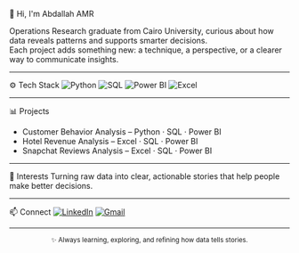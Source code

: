 👋 Hi, I'm Abdallah AMR

Operations Research graduate from Cairo University, curious about how data reveals patterns and supports smarter decisions.  
Each project adds something new: a technique, a perspective, or a clearer way to communicate insights.

---

⚙️ Tech Stack
![Python](https://img.shields.io/badge/Python-3776AB?style=flat&logo=python&logoColor=white)
![SQL](https://img.shields.io/badge/SQL-316192?style=flat&logo=postgresql&logoColor=white)
![Power BI](https://img.shields.io/badge/Power%20BI-F2C811?style=flat&logo=powerbi&logoColor=black)
![Excel](https://img.shields.io/badge/Excel-217346?style=flat&logo=microsoft-excel&logoColor=white)

---

📊 Projects
- Customer Behavior Analysis – Python · SQL · Power BI
- Hotel Revenue Analysis – Excel · SQL · Power BI
- Snapchat Reviews Analysis – Excel · SQL · Power BI

---

🧠 Interests
Turning raw data into clear, actionable stories that help people make better decisions.

---

📫 Connect
[![LinkedIn](https://img.shields.io/badge/LinkedIn-0077B5?style=flat&logo=linkedin&logoColor=white)](www.linkedin.com/in/abdallah-amr-742070319)
[![Gmail](https://img.shields.io/badge/Email-D14836?style=flat&logo=gmail&logoColor=white)](mailto:amrosyphotos1@gmail.com)

---

<p align="center">
  <sub>✨ Always learning, exploring, and refining how data tells stories.</sub>
</p>
